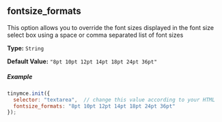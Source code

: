 ## fontsize_formats

This option allows you to override the font sizes displayed in the font size select box using a space or comma separated list of font sizes

**Type:** `String`

**Default Value:** `"8pt 10pt 12pt 14pt 18pt 24pt 36pt"`

##### Example

```js
tinymce.init({
  selector: "textarea",  // change this value according to your HTML
  fontsize_formats: "8pt 10pt 12pt 14pt 18pt 24pt 36pt"
});
```
